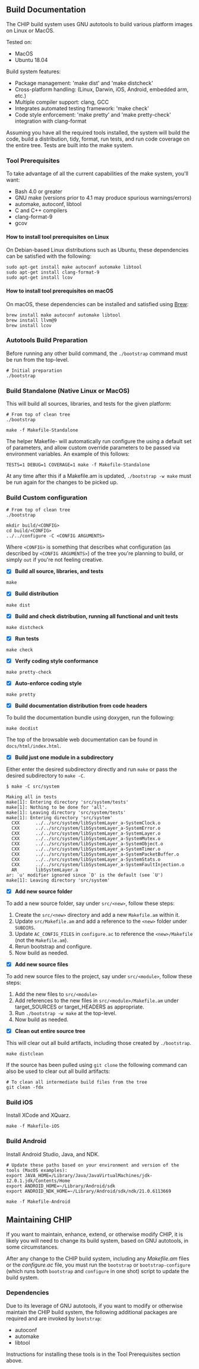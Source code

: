 ## Build Documentation

The CHIP build system uses GNU autotools to build various platform images on
Linux or MacOS.

Tested on:

-   MacOS
-   Ubuntu 18.04

Build system features:

-   Package management: 'make dist' and 'make distcheck'
-   Cross-platform handling: (Linux, Darwin, iOS, Android, embedded arm, etc.)
-   Multiple compiler support: clang, GCC
-   Integrates automated testing framework: 'make check'
-   Code style enforcement: 'make pretty' and 'make pretty-check' integration
    with clang-format

Assuming you have all the required tools installed, the system will build the
code, build a distribution, tidy, format, run tests, and run code coverage on
the entire tree. Tests are built into the make system.

### Tool Prerequisites

To take advantage of all the current capabilities of the make system, you'll
want:

-   Bash 4.0 or greater
-   GNU make (versions prior to 4.1 may produce spurious warnings/errors)
-   automake, autoconf, libtool
-   C and C++ compilers
-   clang-format-9
-   gcov

#### How to install tool prerequisites on Linux

On Debian-based Linux distributions such as Ubuntu, these dependencies can be
satisfied with the following:

```
sudo apt-get install make autoconf automake libtool
sudo apt-get install clang-format-9
sudo apt-get install lcov
```

#### How to install tool prerequisites on macOS

On macOS, these dependencies can be installed and satisfied using
[Brew](https://brew.sh/):

```
brew install make autoconf automake libtool
brew install llvm@9
brew install lcov
```

### Autotools Build Preparation

Before running any other build command, the `./bootstrap` command must be run
from the top-level.

```
# Initial preparation
./bootstrap
```

### Build Standalone (Native Linux or MacOS)

This will build all sources, libraries, and tests for the given platform:

```
# From top of clean tree
./bootstrap

make -f Makefile-Standalone
```

The helper Makefile-<platform> will automatically run configure the using a
default set of parameters, and allow custom override parameters to be passed via
environment variables. An example of this follows:

```
TESTS=1 DEBUG=1 COVERAGE=1 make -f Makefile-Standalone
```

At any time after this if a Makefile.am is updated, `./bootstrap -w make` must
be run again for the changes to be picked up.

### Build Custom configuration

```
# From top of clean tree
./bootstrap

mkdir build/<CONFIG>
cd build/<CONFIG>
../../configure -C <CONFIG ARGUMENTS>
```

Where `<CONFIG>` is something that describes what configuration (as described by
`<CONFIG ARGUMENTS>`) of the tree you're planning to build, or simply `out` if
you're not feeling creative.

-   [x] **Build all source, libraries, and tests**

```
make
```

-   [x] **Build distribution**

```
make dist
```

-   [x] **Build and check distribution, running all functional and unit tests**

```
make distcheck
```

-   [x] **Run tests**

```
make check
```

-   [x] **Verify coding style conformance**

```
make pretty-check
```

-   [x] **Auto-enforce coding style**

```
make pretty
```

-   [x] **Build documentation distribution from code headers**

To build the documentation bundle using doxygen, run the following:

```
make docdist
```

The top of the browsable web documentation can be found in
`docs/html/index.html`.

-   [x] **Build just one module in a subdirectory**

Either enter the desired subdirectory directly and run `make` or pass the
desired subdirectory to `make -C`.

```
$ make -C src/system

Making all in tests
make[1]: Entering directory 'src/system/tests'
make[1]: Nothing to be done for 'all'.
make[1]: Leaving directory 'src/system/tests'
make[1]: Entering directory 'src/system'
  CXX      ../../src/system/libSystemLayer_a-SystemClock.o
  CXX      ../../src/system/libSystemLayer_a-SystemError.o
  CXX      ../../src/system/libSystemLayer_a-SystemLayer.o
  CXX      ../../src/system/libSystemLayer_a-SystemMutex.o
  CXX      ../../src/system/libSystemLayer_a-SystemObject.o
  CXX      ../../src/system/libSystemLayer_a-SystemTimer.o
  CXX      ../../src/system/libSystemLayer_a-SystemPacketBuffer.o
  CXX      ../../src/system/libSystemLayer_a-SystemStats.o
  CXX      ../../src/system/libSystemLayer_a-SystemFaultInjection.o
  AR       libSystemLayer.a
ar: `u' modifier ignored since `D' is the default (see `U')
make[1]: Leaving directory 'src/system'
```

-   [x] **Add new source folder**

To add a new source folder, say under `src/<new>`, follow these steps:

1. Create the `src/<new>` directory and add a new `Makefile.am` within it.
2. Update `src/Makefile.am` and add a reference to the `<new>` folder under
   `SUBDIRS`.
3. Update `AC_CONFIG_FILES` in `configure.ac` to reference the `<new>/Makefile`
   (not the `Makefile.am`).
4. Rerun bootstrap and configure.
5. Now build as needed.

-   [x] **Add new source files**

To add new source files to the project, say under `src/<module>`, follow these
steps:

1. Add the new files to `src/<module>`
2. Add references to the new files in `src/<module>/Makefile.am` under
   target_SOURCES or target_HEADERS as appropriate.
3. Run `./bootstrap -w make` at the top-level.
4. Now build as needed.

-   [x] **Clean out entire source tree**

This will clear out all build artifacts, including those created by
`./bootstrap`.

```
make distclean
```

If the source has been pulled using `git clone` the following command can also
be used to clear out all build artifacts:

```
# To clean all intermediate build files from the tree
git clean -fdx
```

### Build iOS

Install XCode and XQuarz.

```
make -f Makefile-iOS
```

### Build Android

Install Android Studio, Java, and NDK.

```
# Update these paths based on your environment and version of the tools (MacOS examples):
export JAVA_HOME=/Library/Java/JavaVirtualMachines/jdk-12.0.1.jdk/Contents/Home
export ANDROID_HOME=~/Library/Android/sdk
export ANDROID_NDK_HOME=~/Library/Android/sdk/ndk/21.0.6113669

make -f Makefile-Android
```

## Maintaining CHIP

If you want to maintain, enhance, extend, or otherwise modify CHIP, it is likely
you will need to change its build system, based on GNU autotools, in some
circumstances.

After any change to the CHIP build system, including any _Makefile.am_ files or
the _configure.ac_ file, you must run the `bootstrap` or `bootstrap-configure`
(which runs both `bootstrap` and `configure` in one shot) script to update the
build system.

### Dependencies

Due to its leverage of GNU autotools, if you want to modify or otherwise
maintain the CHIP build system, the following additional packages are required
and are invoked by `bootstrap`:

-   autoconf
-   automake
-   libtool

Instructions for installing these tools is in the Tool Prerequisites section
above.
